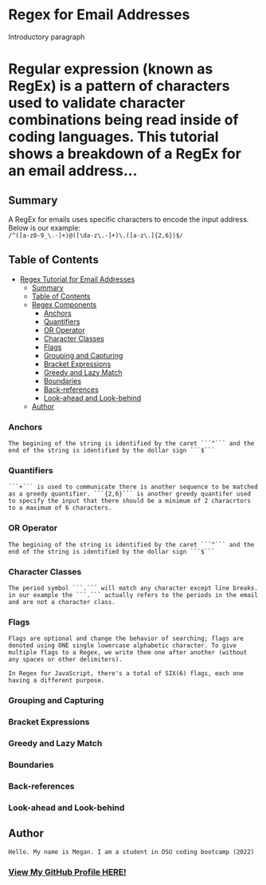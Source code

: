 # Regex for Email Addresses

Introductory paragraph
# Regular expression (known as RegEx) is a pattern of characters used to validate character combinations being read inside of coding languages. This tutorial shows a breakdown of a RegEx for an email address...

## Summary
A RegEx for emails uses specific characters to encode the input address. Below is our example: <br/>
`/^([a-z0-9_\.-]+)@([\da-z\.-]+)\.([a-z\.]{2,6})$/`

## Table of Contents

- [Regex Tutorial for Email Addresses](#regex-tutorial-for-email-addresses)
  - [Summary](#summary)
  - [Table of Contents](#table-of-contents)
  - [Regex Components](#regex-components)
    - [Anchors](#anchors)
    - [Quantifiers](#quantifiers)
    - [OR Operator](#or-operator)
    - [Character Classes](#character-classes)
    - [Flags](#flags)
    - [Grouping and Capturing](#grouping-and-capturing)
    - [Bracket Expressions](#bracket-expressions)
    - [Greedy and Lazy Match](#greedy-and-lazy-match)
    - [Boundaries](#boundaries)
    - [Back-references](#back-references)
    - [Look-ahead and Look-behind](#look-ahead-and-look-behind)
  - [Author](#author)

### Anchors
    The begining of the string is identified by the caret ```^``` and the end of the string is identified by the dollar sign ```$```
### Quantifiers
    ```+``` is used to communicate there is another sequence to be matched as a greedy quantifier. ```{2,6}``` is another greedy quantifer used to specify the input that there should be a minimum of 2 characrtors to a maximum of 6 characters.

### OR Operator
    The begining of the string is identified by the caret ```^``` and the end of the string is identified by the dollar sign ```$```
### Character Classes
    The period symbol ```.``` will match any character except line breaks. in our example the ```.``` actually refers to the periods in the email and are not a character class.

### Flags
    Flags are optional and change the behavior of searching; flags are denoted using ONE single lowercase alphabetic character. To give multiple flags to a Regex, we write them one after another (without any spaces or other delimiters). 
    
    In Regex for JavaScript, there's a total of SIX(6) flags, each one having a different purpose.

### Grouping and Capturing

### Bracket Expressions

### Greedy and Lazy Match

### Boundaries

### Back-references

### Look-ahead and Look-behind

## Author
    Hello. My name is Megan. I am a student in OSU coding bootcamp (2022)
### [View My GitHub Profile HERE!](https://github.com/meganbeek98)
